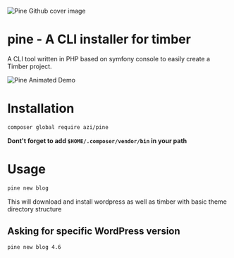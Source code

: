 
![Pine Github cover image](https://s28.postimg.org/l73gxg45p/pine_github_cover.png)

# pine - A CLI installer for timber
A CLI tool written in PHP based on symfony console to easily create a Timber project.


![Pine Animated Demo](https://gifyu.com/images/pine-animation.gif)

# Installation
```bash
composer global require azi/pine
```


__Dont't forget to add `$HOME/.composer/vendor/bin` in your path__

# Usage
```bash
pine new blog
```
This will download and install wordpress as well as timber with basic theme directory structure

## Asking for specific WordPress version
```bash
pine new blog 4.6
```
